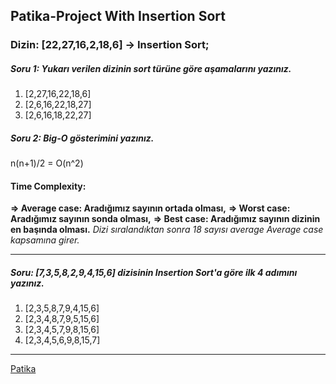 ## Patika-Project With Insertion Sort
### Dizin: [22,27,16,2,18,6] -> Insertion Sort;
##### Soru 1: Yukarı verilen dizinin sort türüne göre aşamalarını yazınız.
1) [2,27,16,22,18,6]
2) [2,6,16,22,18,27]
3) [2,6,16,18,22,27]
##### Soru 2: Big-O gösterimini yazınız.
n(n+1)/2 = O(n^2)
#### Time Complexity: 
**=> Average case: Aradığımız sayının ortada olması,**
**=> Worst case: Aradığımız sayının sonda olması,**
**=> Best case: Aradığımız sayının dizinin en başında olması.**
*Dizi sıralandıktan sonra 18 sayısı average Average case kapsamına girer.*

----------------------------------------------------------------------------------------------------
##### Soru: [7,3,5,8,2,9,4,15,6] dizisinin Insertion Sort'a göre ilk 4 adımını yazınız.
1) [2,3,5,8,7,9,4,15,6]
2) [2,3,4,8,7,9,5,15,6]
3) [2,3,4,5,7,9,8,15,6]
4) [2,3,4,5,6,9,8,15,7]
-----------------------------------------------------------------------------------------------------
[Patika](https://www.patika.dev/tr)





